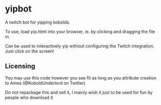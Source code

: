 # yipbot
A twitch bot for yipping kobolds.

To use, load yip.html into your browser, ie. by clicking and dragging the file in.

Can be used to interactively yip without configuring the Twitch integration.  Just click on the screen!

## Licensing ##
You may use this code however you see fit as long as you attribute creation to Ames (@KoboldUnderlord on Twitter)

Do not repackage this and sell it, I mainly wish it just to be used for fun by people who download it
